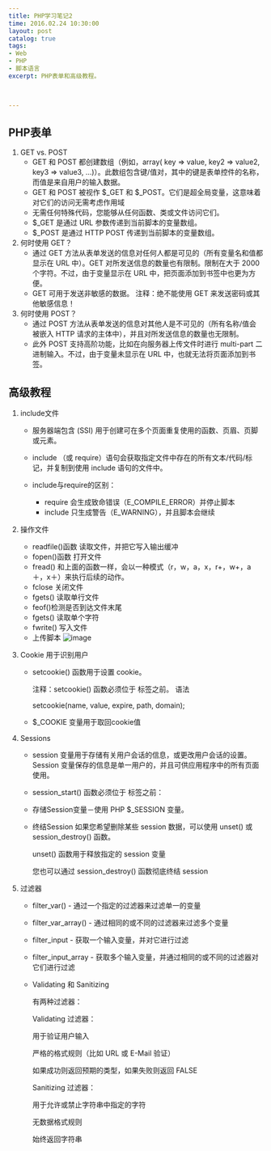 ```yaml
---
title: PHP学习笔记2
time: 2016.02.24 10:30:00
layout: post
catalog: true
tags:
- Web
- PHP
- 脚本语言
excerpt: PHP表单和高级教程。
    


---
```


## PHP表单
1. GET vs. POST
   - GET 和 POST 都创建数组（例如，array( key => value, key2 => value2, key3 => value3, ...)）。此数组包含键/值对，其中的键是表单控件的名称，而值是来自用户的输入数据。
   - GET 和 POST 被视作 $_GET 和 $_POST。它们是超全局变量，这意味着对它们的访问无需考虑作用域 
   - 无需任何特殊代码，您能够从任何函数、类或文件访问它们。
   - $_GET 是通过 URL 参数传递到当前脚本的变量数组。
   - $_POST 是通过 HTTP POST 传递到当前脚本的变量数组。
2. 何时使用 GET？
   - 通过 GET 方法从表单发送的信息对任何人都是可见的（所有变量名和值都显示在 URL 中）。GET 对所发送信息的数量也有限制。限制在大于 2000 个字符。不过，由于变量显示在 URL 中，把页面添加到书签中也更为方便。
   - GET 可用于发送非敏感的数据。
     注释：绝不能使用 GET 来发送密码或其他敏感信息！
3. 何时使用 POST？
   - 通过 POST 方法从表单发送的信息对其他人是不可见的（所有名称/值会被嵌入 HTTP 请求的主体中），并且对所发送信息的数量也无限制。
   - 此外 POST 支持高阶功能，比如在向服务器上传文件时进行 multi-part 二进制输入。不过，由于变量未显示在 URL 中，也就无法将页面添加到书签。

## 高级教程
1. include文件

   - 服务器端包含 (SSI) 用于创建可在多个页面重复使用的函数、页眉、页脚或元素。

   - include （或 require）语句会获取指定文件中存在的所有文本/代码/标记，并复制到使用 include 语句的文件中。
   - include与require的区别：
     - require 会生成致命错误（E_COMPILE_ERROR）并停止脚本
     - include 只生成警告（E_WARNING），并且脚本会继续

2. 操作文件
   - readfile()函数 读取文件，并把它写入输出缓冲
   - fopen()函数 打开文件
   - fread() 和上面的函数一样，会以一种模式（r，w，a，x，r+，w+，a＋，x＋）来执行后续的动作。
   - fclose 关闭文件
   - fgets() 读取单行文件
   - feof()检测是否到达文件末尾
   - fgets() 读取单个字符
   - fwrite() 写入文件
   - 上传脚本
     ![image](http://momomoxiaoxi.com/img/post/PHP/3.png)

3. Cookie 用于识别用户

   - setcookie() 函数用于设置 cookie。

     注释：setcookie() 函数必须位于 <html> 标签之前。
     语法

     setcookie(name, value, expire, path, domain);
   - $_COOKIE 变量用于取回cookie值
4. Sessions

   - session 变量用于存储有关用户会话的信息，或更改用户会话的设置。Session 变量保存的信息是单一用户的，并且可供应用程序中的所有页面使用。
   - session_start() 函数必须位于 <html> 标签之前：


   		<?php session_start(); ?>
   		<html>
   		<body>
   		</body>
   		</html>
   - 存储Session变量－使用 PHP $_SESSION 变量。
   - 终结Session 
     如果您希望删除某些 session 数据，可以使用 unset() 或 session_destroy() 函数。

     unset() 函数用于释放指定的 session 变量

     您也可以通过 session_destroy() 函数彻底终结 session

5. 过滤器

   - filter_var() - 通过一个指定的过滤器来过滤单一的变量
   - filter_var_array() - 通过相同的或不同的过滤器来过滤多个变量
   - filter_input - 获取一个输入变量，并对它进行过滤
   - filter_input_array - 获取多个输入变量，并通过相同的或不同的过滤器对它们进行过滤
   - Validating 和 Sanitizing

     有两种过滤器：

     Validating 过滤器：

     用于验证用户输入

     严格的格式规则（比如 URL 或 E-Mail 验证）

     如果成功则返回预期的类型，如果失败则返回 FALSE

     Sanitizing 过滤器：

     用于允许或禁止字符串中指定的字符

     无数据格式规则

     始终返回字符串

